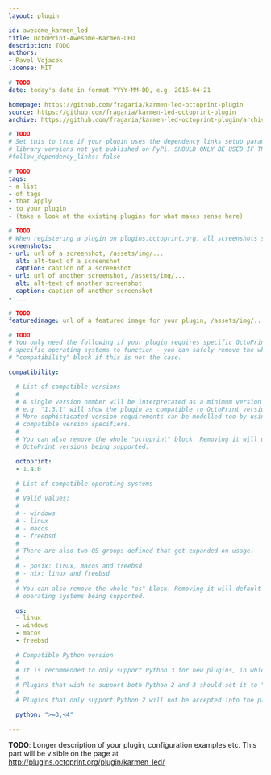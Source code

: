 ```yaml
---
layout: plugin

id: awesome_karmen_led
title: OctoPrint-Awesome-Karmen-LED
description: TODO
authors:
- Pavel Vojacek
license: MIT

# TODO
date: today's date in format YYYY-MM-DD, e.g. 2015-04-21

homepage: https://github.com/fragaria/karmen-led-octoprint-plugin
source: https://github.com/fragaria/karmen-led-octoprint-plugin
archive: https://github.com/fragaria/karmen-led-octoprint-plugin/archive/master.zip

# TODO
# Set this to true if your plugin uses the dependency_links setup parameter to include
# library versions not yet published on PyPi. SHOULD ONLY BE USED IF THERE IS NO OTHER OPTION!
#follow_dependency_links: false

# TODO
tags:
- a list
- of tags
- that apply
- to your plugin
- (take a look at the existing plugins for what makes sense here)

# TODO
# When registering a plugin on plugins.octoprint.org, all screenshots should be uploaded not linked from external sites.
screenshots:
- url: url of a screenshot, /assets/img/...
  alt: alt-text of a screenshot
  caption: caption of a screenshot
- url: url of another screenshot, /assets/img/...
  alt: alt-text of another screenshot
  caption: caption of another screenshot
- ...

# TODO
featuredimage: url of a featured image for your plugin, /assets/img/...

# TODO
# You only need the following if your plugin requires specific OctoPrint versions or
# specific operating systems to function - you can safely remove the whole
# "compatibility" block if this is not the case.

compatibility:

  # List of compatible versions
  #
  # A single version number will be interpretated as a minimum version requirement,
  # e.g. "1.3.1" will show the plugin as compatible to OctoPrint versions 1.3.1 and up.
  # More sophisticated version requirements can be modelled too by using PEP440
  # compatible version specifiers.
  #
  # You can also remove the whole "octoprint" block. Removing it will default to all
  # OctoPrint versions being supported.

  octoprint:
  - 1.4.0

  # List of compatible operating systems
  #
  # Valid values:
  #
  # - windows
  # - linux
  # - macos
  # - freebsd
  #
  # There are also two OS groups defined that get expanded on usage:
  #
  # - posix: linux, macos and freebsd
  # - nix: linux and freebsd
  #
  # You can also remove the whole "os" block. Removing it will default to all
  # operating systems being supported.

  os:
  - linux
  - windows
  - macos
  - freebsd

  # Compatible Python version
  #
  # It is recommended to only support Python 3 for new plugins, in which case this should be ">=3,<4"
  # 
  # Plugins that wish to support both Python 2 and 3 should set it to ">=2.7,<4".
  #
  # Plugins that only support Python 2 will not be accepted into the plugin repository.

  python: ">=3,<4"

---
```


**TODO**: Longer description of your plugin, configuration examples etc. This part will be visible on the page at
http://plugins.octoprint.org/plugin/karmen_led/
